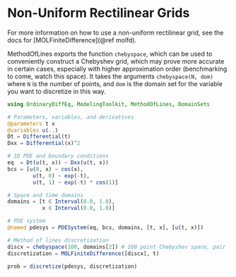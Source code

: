 # Non-Uniform Rectilinear Grids

For more information on how to use a non-uniform rectilinear grid, see the docs for [MOLFiniteDifference](@ref molfd).

MethodOfLines exports the function `chebyspace`, which can be used to conveniently construct a Chebyshev grid, which may prove more 
accurate in certain cases, especially with higher approximation order (benchmarking to come, watch this space). It takes the arguments `chebyspace(N, dom)` where `N` is the number of points, and `dom` is the domain set for the variable you want to discretize in this way.

```julia
using OrdinaryDiffEq, ModelingToolkit, MethodOfLines, DomainSets

# Parameters, variables, and derivatives
@parameters t x
@variables u(..)
Dt = Differential(t)
Dxx = Differential(x)^2

# 1D PDE and boundary conditions
eq  = Dt(u(t, x)) ~ Dxx(u(t, x))
bcs = [u(0, x) ~ cos(x),
        u(t, 0) ~ exp(-t),
        u(t, 1) ~ exp(-t) * cos(1)]

# Space and time domains
domains = [t ∈ Interval(0.0, 1.0),
           x ∈ Interval(0.0, 1.0)]

# PDE system
@named pdesys = PDESystem(eq, bcs, domains, [t, x], [u(t, x)])

# Method of lines discretization
discx = chebyspace(100, domains[2]) # 100 point Chebyshev space, pair `x => points`
discretization = MOLFiniteDifference([discx], t)

prob = discretize(pdesys, discretization)
```
